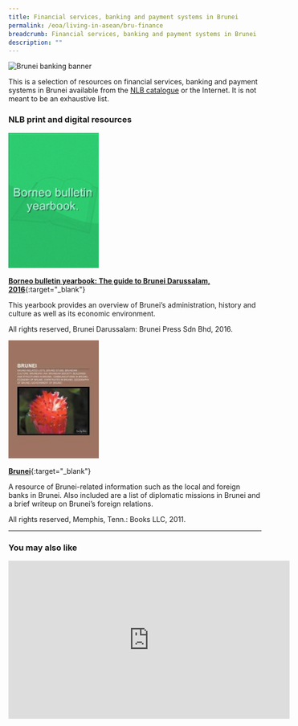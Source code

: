 ```yaml
---
title: Financial services, banking and payment systems in Brunei
permalink: /eoa/living-in-asean/bru-finance
breadcrumb: Financial services, banking and payment systems in Brunei
description: ""
---
```




<img src="/images/asean-living/ASEAN-Brunei-Banking.jpg" alt="Brunei banking banner" style="width:800px;" />

This is a selection of resources on financial services, banking and payment systems in Brunei available from the [NLB catalogue](http://catalogue.nlb.gov.sg/) or the Internet. It is not meant to be an exhaustive list.

### **NLB print and digital resources**

<img src="/images/book-covers/Borneo-bulletin-yearbook-The-guide-to-Brunei-Darussalam-2016.png" style="width:180px;" />

[**Borneo bulletin yearbook: The guide to Brunei Darussalam, 2016**](http://eservice.nlb.gov.sg/item_holding.aspx?bid=202888962){:target="_blank"}

This yearbook provides an overview of Brunei’s administration, history and culture as well as its economic environment.

All rights reserved, Brunei Darussalam: Brunei Press Sdn Bhd, 2016.

<img src="/images/book-covers/Brunei.jpg" style="width:180px;" />

[**Brunei**](http://eservice.nlb.gov.sg/item_holding.aspx?bid=14540526){:target="_blank"}

A resource of Brunei-related information such as the local and foreign banks in Brunei. Also included are a list of diplomatic missions in Brunei and a brief writeup on Brunei’s foreign relations.

All rights reserved, Memphis, Tenn.: Books LLC, 2011.

---

### **You may also like**

<div class="bp-youtube">
<iframe width="560" height="315" src="https://www.youtube.com/embed/P_TqzMl9nEg" frameborder="0" allow="accelerometer; autoplay; encrypted-media; gyroscope; picture-in-picture" allowfullscreen></iframe>
</div>

